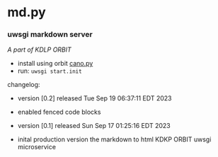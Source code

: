 # md.py

### uwsgi markdown server

*A part of KDLP ORBIT*

* install using orbit [cano.py](https://github.com/underground-software/cano.py)
* run: `uwsgi start.init`

changelog:
* version [0.2] released Tue Sep 19 06:37:11 EDT 2023
- enabled fenced code blocks

* version [0.1] released Sun Sep 17 01:25:16 EDT 2023
- inital production version the markdown to html KDKP ORBIT uwsgi microservice
